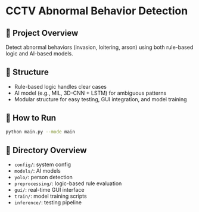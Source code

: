 # CCTV Abnormal Behavior Detection

## 📌 Project Overview
Detect abnormal behaviors (invasion, loitering, arson) using both rule-based logic and AI-based models.

## 🚀 Structure
- Rule-based logic handles clear cases
- AI model (e.g., MIL, 3D-CNN + LSTM) for ambiguous patterns
- Modular structure for easy testing, GUI integration, and model training

## 🔧 How to Run
```bash
python main.py --mode main
```

## 📁 Directory Overview
- `config/`: system config
- `models/`: AI models
- `yolo/`: person detection
- `preprocessing/`: logic-based rule evaluation
- `gui/`: real-time GUI interface
- `train/`: model training scripts
- `inference/`: testing pipeline
